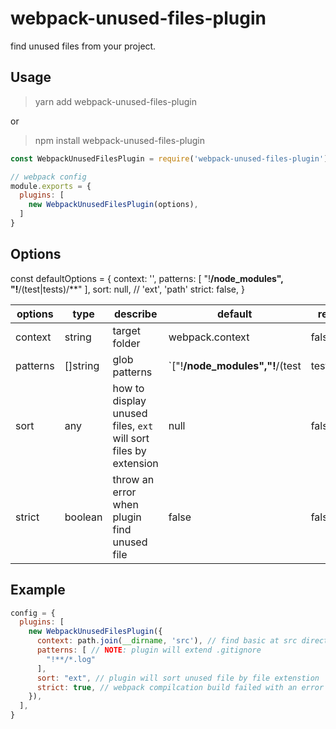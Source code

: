# webpack-unused-files-plugin

find unused files from your project.

## Usage

> yarn add webpack-unused-files-plugin

or

> npm install webpack-unused-files-plugin


```js
const WebpackUnusedFilesPlugin = require('webpack-unused-files-plugin');

// webpack config
module.exports = {
  plugins: [
    new WebpackUnusedFilesPlugin(options),
  ]
}
```

## Options

const defaultOptions = {
  context: '',
  patterns: [
    "!**/node_modules",
    "!**/(test|tests)/**"
  ],
  sort: null, // 'ext', 'path'
  strict: false,
}


|options|type|describe|default|required|
|-- |-- |-- |-- |-- |
|context|string|target folder|webpack.context|false|
|patterns|[]string|glob patterns|`["!**/node_modules","!**/(test|tests)/**"]`|false|
|sort|any|how to display unused files, `ext` will sort files by extension|null|false|
|strict|boolean|throw an error when plugin find unused file|false|false|


## Example

```js
config = {
  plugins: [
    new WebpackUnusedFilesPlugin({
      context: path.join(__dirname, 'src'), // find basic at src directory
      patterns: [ // NOTE: plugin will extend .gitignore
        "!**/*.log"
      ],
      sort: "ext", // plugin will sort unused file by file extenstion
      strict: true, // webpack compilcation build failed with an error
    }),
  ],
}
```